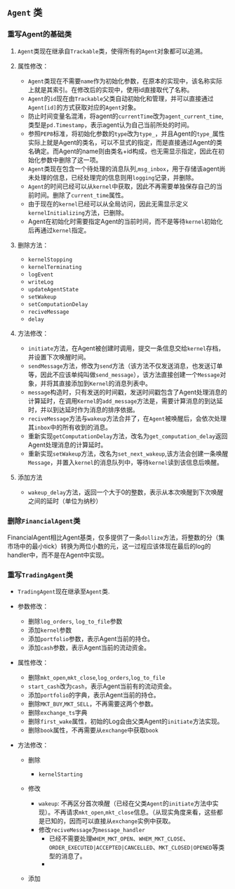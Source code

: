 ## `Agent` 类

### 重写Agent的基础类
1. `Agent`类现在继承自`Trackable`类，使得所有的`Agent`对象都可以追溯。
2. 属性修改：
    - `Agent`类现在不需要`name`作为初始化参数，在原本的实现中，该名称实际上就是其索引。在修改后的实现中，使用id直接取代了名称。
    - `Agent`的`id`现在由`Trackable`父类自动初始化和管理，并可以直接通过`Agent[id]`的方式获取对应的`Agent`对象。
    - 防止时间变量名混淆，将agent的`currentTime`改为`agent_current_time`,类型是`pd.Timestamp`，表示agent认为自己当前所处的时间。
    - 参照`PEP8`标准，将初始化参数的`type`改为`type_`，并且Agent的`type_`属性实际上就是Agent的类名，可以不显式的指定，而是直接通过Agent的类名确定。而Agent的name则由类名+id构成，也无需显示指定，因此在初始化参数中删除了这一项。
    - `Agent`类现在包含一个待处理的消息队列,`msg_inbox`，用于存储该agent尚未处理的信息，已经处理完的信息则用`logging`记录，并删除。
    - `Agent`的时间已经可以从`kernel`中获取，因此不再需要单独保存自己的当前时间。删除了`current_time`属性。
    - 由于现在的`kernel`已经可以从全局访问，因此无需显示定义`kernelInitializing`方法，已删除。
    - Agent在初始化时需要指定Agent的当前时间，而不是等待`kernel`初始化后再通过`kernel`指定。

3. 删除方法：
    - `kernelStopping`
    - `kernelTerminating`
    - `logEvent`
    - `writeLog`
    - `updateAgentState`
    - `setWakeup`
    - `setComputationDelay`
    - `reciveMessage`
    - `delay`

4. 方法修改：
    - `initiate`方法，在Agent被创建时调用，提交一条信息交给`kernel`存档，并设置下次唤醒时间。
    - `sendMessage`方法，修改为`send`方法（该方法不仅发送消息，也发送订单等，因此不应该单纯叫做`send_message`），该方法直接创建一个`Message`对象，并将其直接添加到`Kernel`的消息列表中。
    - `message`构造时，只有发送的时间戳，发送时间戳包含了Agent处理消息的计算延时，在调用`Kernel`的`add_message`方法是，需要计算消息的到达延时，并以到达延时作为消息的排序依据。
    - `reciveMessage`方法与`wakeup`方法合并了，在`Agent`被唤醒后，会依次处理其`inbox`中的所有收到的消息。
    - 重新实现`getComputationDelay`方法，改名为`get_computation_delay`返回Agent处理消息的计算延时。
    - 重新实现`setWakeup`方法，改名为`set_next_wakeup`,该方法会创建一条唤醒`Message`，并置入`kernel`的消息队列中，等待`kernel`读到该信息后唤醒。

5. 添加方法
    - `wakeup_delay`方法，返回一个大于0的整数，表示从本次唤醒到下次唤醒之间的延时（单位为纳秒）

### 删除`FinancialAgent`类
FinancialAgent相比Agent基类，仅多提供了一条`dollize`方法，将整数的分（集市场中的最小tick）转换为两位小数的元，这一过程应该体现在最后的log的handler中，而不是在Agent中实现。

### 重写`TradingAgent`类
- `TradingAgent`现在继承至`Agent`类.
- 参数修改：
    - 删除`log_orders`, `log_to_file`参数
    - 添加`kernel`参数
    - 添加`portfolio`参数，表示Agent当前的持仓。
    - 添加`cash`参数，表示Agent当前的流动资金。
- 属性修改：
    - 删除`mkt_open`,`mkt_close`,`log_orders`,`log_to_file`
    - `start_cash`改为`cash`，表示Agent当前有的流动资金。
    - 添加`portfolio`的字典，表示Agent当前的持仓。
    - 删除`MKT_BUY`,`MKT_SELL`，不再需要这两个参数。
    - 删除`exchange_ts`字典
    - 删除`first_wake`属性，初始的Log会由父类Agent的`initiate`方法实现。
    - 删除`book`属性，不再需要从`exchange`中获取`book`

- 方法修改：
    - 删除
        - `kernelStarting`
    - 修改
        - `wakeup`: 不再区分首次唤醒（已经在父类`Agent`的`initiate`方法中实现）。不再请求`mkt_open`,`mkt_close`信息。（从现实角度来看，这些都是已知的，因而可以直接从`exchange`实例中获取。
        - 修改`reciveMessage`为`message_handler`
            - 已经不需要处理`WHEM_MKT_OPEN`、`WHEM_MKT_CLOSE`、`ORDER_EXECUTED|ACCEPTED|CANCELLED`、`MKT_CLOSED|OPENED`等类型的消息了。
            - 

    - 添加

    
